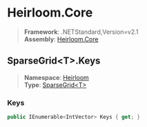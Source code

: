 # Heirloom.Core

> **Framework**: .NETStandard,Version=v2.1  
> **Assembly**: [Heirloom.Core][0]  

## SparseGrid\<T>.Keys

> **Namespace**: [Heirloom][0]  
> **Type**: [SparseGrid\<T>][1]  

### Keys

```cs
public IEnumerable<IntVector> Keys { get; }
```

[0]: ../../../Heirloom.Core.md
[1]: ../SparseGrid[T].md
